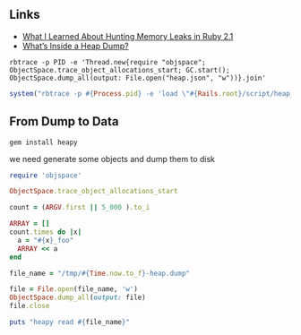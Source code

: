 Links
---
- [What I Learned About Hunting Memory Leaks in Ruby 2.1](http://blog.skylight.io/hunting-for-leaks-in-ruby/)
- [What’s Inside a Heap Dump?](https://blog.codeship.com/the-definitive-guide-to-ruby-heap-dumps-part-i/)

```shell
rbtrace -p PID -e 'Thread.new{require "objspace"; ObjectSpace.trace_object_allocations_start; GC.start(); ObjectSpace.dump_all(output: File.open("heap.json", "w"))}.join'  
```

```ruby
system("rbtrace -p #{Process.pid} -e 'load \"#{Rails.root}/script/heap_dump.rb\"'").  
```

From Dump to Data
---
```shell
gem install heapy
```
we need generate some objects and dump them to disk
```ruby
require 'objspace'

ObjectSpace.trace_object_allocations_start

count = (ARGV.first || 5_000 ).to_i

ARRAY = []
count.times do |x|
  a = "#{x}_foo"
  ARRAY << a
end

file_name = "/tmp/#{Time.now.to_f}-heap.dump"

file = File.open(file_name, 'w')
ObjectSpace.dump_all(output: file)
file.close

puts "heapy read #{file_name}"
```
